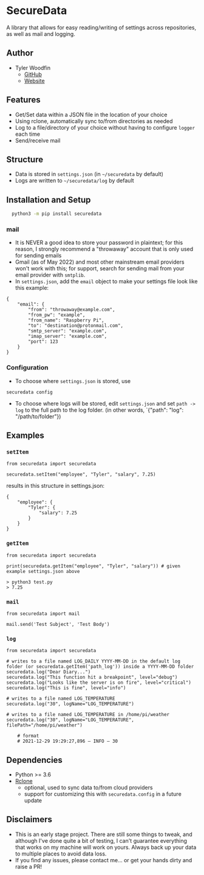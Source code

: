 # SecureData

A library that allows for easy reading/writing of settings across repositories, as well as mail and logging.

## Author

- Tyler Woodfin
  - [GitHub](https://www.github.com/tylerjwoodfin)
  - [Website](http://tyler.cloud)

## Features

- Get/Set data within a JSON file in the location of your choice
- Using rclone, automatically sync to/from directories as needed
- Log to a file/directory of your choice without having to configure `logger` each time
- Send/receive mail

## Structure

- Data is stored in `settings.json` (in `~/securedata` by default)
- Logs are written to `~/securedata/log` by default

## Installation and Setup

```bash
  python3 -m pip install securedata
```

### mail

- It is NEVER a good idea to store your password in plaintext; for this reason, I strongly recommend a "throwaway" account that is only used for sending emails
- Gmail (as of May 2022) and most other mainstream email providers won't work with this; for support, search for sending mail from your email provider with `smtplib`.
- In `settings.json`, add the `email` object to make your settings file look like this example:

```
{
    "email": {
        "from": "throwaway@example.com",
        "from_pw": "example",
        "from_name": "Raspberry Pi",
        "to": "destination@protonmail.com",
        "smtp_server": "example.com",
        "imap_server": "example.com",
        "port": 123
    }
}
```

### Configuration

- To choose where `settings.json` is stored, use

```
securedata config
```

- To choose where logs will be stored, edit `settings.json` and set `path -> log` to the full path to the log folder. (in other words, `{"path": "log": "/path/to/folder"})

## Examples

### `setItem`

```
from securedata import securedata

securedata.setItem("employee", "Tyler", "salary", 7.25)
```

results in this structure in settings.json:

```
{
    "employee": {
        "Tyler": {
            "salary": 7.25
        }
    }
}
```

### `getItem`

```
from securedata import securedata

print(securedata.getItem("employee", "Tyler", "salary")) # given example settings.json above
```

```
> python3 test.py
> 7.25
```

### `mail`

```
from securedata import mail

mail.send('Test Subject', 'Test Body')
```

### `log`

```
from securedata import securedata

# writes to a file named LOG_DAILY YYYY-MM-DD in the default log folder (or securedata.getItem('path_log')) inside a YYYY-MM-DD folder
securedata.log("Dear Diary...")
securedata.log("This function hit a breakpoint", level="debug")
securedata.log("Looks like the server is on fire", level="critical")
securedata.log("This is fine", level="info")

# writes to a file named LOG_TEMPERATURE
securedata.log("30", logName="LOG_TEMPERATURE")

# writes to a file named LOG_TEMPERATURE in /home/pi/weather
securedata.log("30", logName="LOG_TEMPERATURE", filePath="/home/pi/weather")

    # format
    # 2021-12-29 19:29:27,896 — INFO — 30

```

## Dependencies

- Python >= 3.6
- [Rclone](https://rclone.org)
  - optional, used to sync data to/from cloud providers
  - support for customizing this with `securedata.config` in a future update

## Disclaimers

- This is an early stage project. There are still some things to tweak, and although I've done quite a bit of testing, I can't guarantee everything that works on my machine will work on yours. Always back up your data to multiple places to avoid data loss.
- If you find any issues, please contact me... or get your hands dirty and raise a PR!
